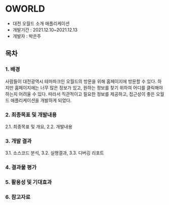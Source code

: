 # OWORLD
- 대전 오월드 소개 애플리케이션
- 개발기간 : 2021.12.10~2021.12.13
- 개발자 : 박은주

## 목차
### 1. 배경
 사람들이 대전광역시 테마파크인 오월드의 방문을 위해 홈페이지에 방문할 수 있다. 하지만 홈페이지에는 너무 많은 정보가 있고, 원하는 정보를 찾기 위하여 어디를 클릭해야 하는지 어려울 수 있다. 따라서 직관적이고 필요한 정보를 제공하고, 접근성이 좋은 오월드 애플리케이션을 개발하게 되었다.  

### 2. 최종목표 및 개발내용
2.1. 최종목표 및 개요,
2.2. 개발내용

### 3. 개발 결과
3.1. 소스코드 분석,
3.2. 실행결과,
3.3. 디버깅 리포트

### 4. 결과물 평가

### 5. 활용성 및 기대효과

### 6. 참고자료

